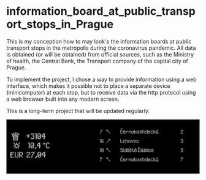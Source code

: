 # information_board_at_public_transport_stops_in_Prague

This is my conception how to may look's the information boards at public transport stops in the metropolis during the coronavirus pandemic. 
All data is obtained (or will be obtained) from official sources, such as the Ministry of health, the Central Bank, the Transport company of the capital city of Prague.

To implement the project, I chose a way to provide information using a web interface, which makes it possible not to place a separate device (minicomputer) at each stop, but to receive data via the http protocol using a web browser built into any modern screen.

This is a long-term project that will be updated regularly.

![alt text](/Screenshot.png "Screenshot")
